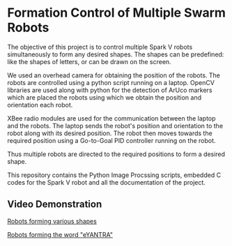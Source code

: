 # Formation Control of Multiple Swarm Robots
The objective of this project is to control multiple Spark V robots simultaneously to form any desired shapes. The shapes can be predefined: like the shapes of letters, or can be drawn on the screen. 

We used an overhead camera for obtaining the position of the robots. The robots are controlled using a python script running on a laptop.
OpenCV libraries are used along with python for the detection of ArUco markers which are placed the robots using which we obtain the 
position and orientation each robot.

XBee radio modules are used for the communication between the laptop and the robots.
The laptop sends the robot's position and orientation to the robot along with its 
desired position. The robot then moves towards the required position using a Go-to-Goal PID controller running on the robot.

Thus multiple robots are directed to the required positions to form a desired shape.

This repository contains the Python Image Procssing scripts, embedded C codes for the Spark V robot and all the documentation of the project.

## Video Demonstration
[Robots forming various shapes](https://youtu.be/5OJM3ENlbsU)

[Robots forming the word "eYANTRA"](https://youtu.be/7awbPJ00wAU)
